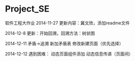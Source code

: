 Project_SE
==========

软件工程大作业
2014-11-27
更新内容：冀文欣，添加readme文件

2014-12-8
更新：开始回溯，回溯方法：树状图

2014-12-11
矛盾->追溯
新加矛盾表
修改新建页面（优先选择）

2014-12-12
遇到困难：
动态页面组件添加
动态信息传递（页面间）
